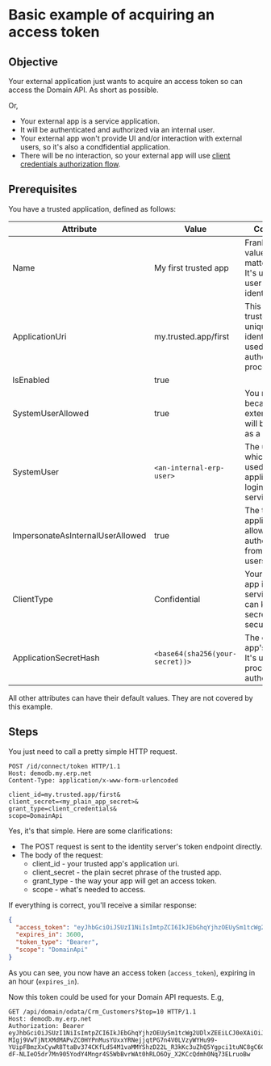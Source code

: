 # Basic example of acquiring an access token

## Objective

Your external application just wants to acquire an access token so can access the Domain API. As short as possible.

Or, 
* Your external app is a service application.
* It will be authenticated and authorized via an internal user.
* Your external app won't provide UI and/or interaction with external users, so it's also a condfidential application.
* There will be no interaction, so your external app will use [client credentials authorization flow](https://auth0.com/docs/get-started/authentication-and-authorization-flow/client-credentials-flow).

## Prerequisites

You have a trusted application, defined as follows:

| Attribute | Value                | Comment |
| --------- | -------------------- | ------- |
| Name      | My first trusted app | Frankly, this value doesn't matter much. It's used for user-friendly identification. |
| ApplicationUri | my.trusted.app/first | This is your trusted app's unique identifier. It's used in the authentication process. |
| IsEnabled | true | |
| SystemUserAllowed | true | You need this, because your external app will be logged as a service. |
| SystemUser | `<an-internal-erp-user>` | The user, which will be used when the application logins as a service. |
| ImpersonateAsInternalUserAllowed | true | The trusted application will allow authentication from internal users. |
| ClientType | Confidential | Your external app is a service. I.e., it can keep a secret securely. |
| ApplicationSecretHash | `<base64(sha256(your-secret))>` | The external app's secret. It's used in the process of authentication. |

All other attributes can have their default values. They are not covered by this example.

## Steps

You just need to call a pretty simple HTTP request.

```http
POST /id/connect/token HTTP/1.1
Host: demodb.my.erp.net
Content-Type: application/x-www-form-urlencoded

client_id=my.trusted.app/first&
client_secret=<my_plain_app_secret>&
grant_type=client_credentials&
scope=DomainApi
```

Yes, it's that simple. Here are some clarifications:
* The POST request is sent to the identity server's token endpoint directly.
* The body of the request:
  - client_id - your trusted app's application uri.
  - client_secret - the plain secret phrase of the trusted app.
  - grant_type - the way your app will get an access token.
  - scope - what's needed to access.

If everything is correct, you'll receive a similar response:

```json
{
  "access_token": "eyJhbGciOiJSUzI1NiIsImtpZCI6IkJEbGhqYjhzOEUySm1tcWg2UDlxZEEiLCJ0eXAiOiJhdCtqd3QifQ.eyJuYmYiOjE2NTQwNzU1MjksImV4cCI6MTY1NDA3OTEyOSwiaXNzIjoiaHR0cHM6Ly9lMS1kZXYubG9jYWwvaWQiLCJhdWQiOiJEb21haW5BcGkiLCJjbGllbnRfaWQiOiJwayIsImNsaWVudF9zeXN0ZW1fdXNlciI6InAua29zdG92QGVycC5iZyIsImNsaWVudF9kYiI6IkUxX0RFViIsImp0aSI6IlNob3JjNVJ2MTM2ak5POHRCMF9yRHciLCJzY29wZSI6WyJEb21haW5BcGkiLCJzZWMiLCJ1cGRhdGUiXX0.RPzYKl9xPvFcLa0O8yqzJCJtmZUS88iDeWBFa9pyvYdzfQ18E4W8w6CLJPf9whFFiJWhgAsOASVuz98-MIgj9VwTjNtXMdMAPvZC0HYPnMusYUxxYRNejjqtPG7n4V0LVzyWYHu99-YUipFBmzXxCywR8TtaBv374CKfLdS4M1vaMMYShzD22L_R3kKc3uZhQ5Ygpci1tuNC8gC6CoXIv0a9gjthwgshCzmbEmiNhjvJ7WDZ98gnzkvl5_wLANRrDYUcLPvq04OfVRn2uS-dF-NLIeO5dr7Mn905YodY4Mngr4S5WbBvrWAt0hRLO6Oy_X2KCcQdmh0Nq73ELruoBw",
  "expires_in": 3600,
  "token_type": "Bearer",
  "scope": "DomainApi"
}
```

As you can see, you now have an access token (`access_token`), expiring in an hour (`expires_in`).

Now this token could be used for your Domain API requests. E.g, 

```http
GET /api/domain/odata/Crm_Customers?$top=10 HTTP/1.1
Host: demodb.my.erp.net
Authorization: Bearer eyJhbGciOiJSUzI1NiIsImtpZCI6IkJEbGhqYjhzOEUySm1tcWg2UDlxZEEiLCJ0eXAiOiJhdCtqd3QifQ.eyJuYmYiOjE2NTQwNzU1MjksImV4cCI6MTY1NDA3OTEyOSwiaXNzIjoiaHR0cHM6Ly9lMS1kZXYubG9jYWwvaWQiLCJhdWQiOiJEb21haW5BcGkiLCJjbGllbnRfaWQiOiJwayIsImNsaWVudF9zeXN0ZW1fdXNlciI6InAua29zdG92QGVycC5iZyIsImNsaWVudF9kYiI6IkUxX0RFViIsImp0aSI6IlNob3JjNVJ2MTM2ak5POHRCMF9yRHciLCJzY29wZSI6WyJEb21haW5BcGkiLCJzZWMiLCJ1cGRhdGUiXX0.RPzYKl9xPvFcLa0O8yqzJCJtmZUS88iDeWBFa9pyvYdzfQ18E4W8w6CLJPf9whFFiJWhgAsOASVuz98-MIgj9VwTjNtXMdMAPvZC0HYPnMusYUxxYRNejjqtPG7n4V0LVzyWYHu99-YUipFBmzXxCywR8TtaBv374CKfLdS4M1vaMMYShzD22L_R3kKc3uZhQ5Ygpci1tuNC8gC6CoXIv0a9gjthwgshCzmbEmiNhjvJ7WDZ98gnzkvl5_wLANRrDYUcLPvq04OfVRn2uS-dF-NLIeO5dr7Mn905YodY4Mngr4S5WbBvrWAt0hRLO6Oy_X2KCcQdmh0Nq73ELruoBw
```